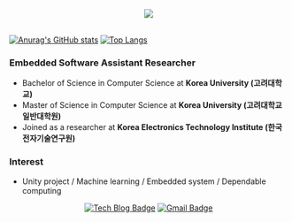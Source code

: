 <div align = "center">
<a href="https://hits.seeyoufarm.com"><img src="https://hits.seeyoufarm.com/api/count/incr/badge.svg?url=https%3A%2F%2Fgithub.com%2FChulgooKim&count_bg=%23EB8B10&title_bg=%23684327&icon=&icon_color=%23E7E7E7&title=VISIT&edge_flat=false"/></a>
  

  
</div>

<br>

[![Anurag's GitHub stats](https://github-readme-stats.vercel.app/api?username=ChulgooKim&count_private=true)](https://github.com/anuraghazra/github-readme-stats)
[![Top Langs](https://github-readme-stats.vercel.app/api/top-langs/?username=ChulgooKim&count_private=true)](https://github.com/anuraghazra/github-readme-stats)
<br>



### Embedded Software Assistant Researcher

- Bachelor of Science in Computer Science at **Korea University (고려대학교)**
- Master of Science in Computer Science at **Korea University (고려대학교 일반대학원)**
- Joined as a researcher at **Korea Electronics Technology Institute (한국전자기술연구원)**

### Interest

- Unity project / Machine learning / Embedded system / Dependable computing

<div align = "center">
  
  [![Tech Blog Badge](http://img.shields.io/badge/-Tech%20blog-black?style=flat-square&logo=github&link=https://ChulgooKim.github.io/)](https://ChulgooKim.github.io/) 
  [![Gmail Badge](https://img.shields.io/badge/Gmail-d14836?style=flat-square&logo=Gmail&logoColor=white&link=mailto:kcgkyg@gmail.com)](mailto:kcgkyg@gmail.com)
</div>

